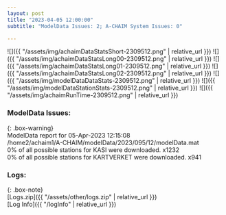 ```yaml
---
layout: post
title: "2023-04-05 12:00:00"
subtitle: "ModelData Issues: 2; A-CHAIM System Issues: 0"

---
```


![]({{ "/assets/img/achaimDataStatsShort-2309512.png" | relative_url }})
![]({{ "/assets/img/achaimDataStatsLong00-2309512.png" | relative_url }})
![]({{ "/assets/img/achaimDataStatsLong01-2309512.png" | relative_url }})
![]({{ "/assets/img/achaimDataStatsLong02-2309512.png" | relative_url }})
![]({{ "/assets/img/modelDataDataStats-2309512.png" | relative_url }})
![]({{ "/assets/img/modelDataStationStats-2309512.png" | relative_url }})
![]({{ "/assets/img/achaimRunTime-2309512.png" | relative_url }})


### ModelData Issues:  
  
{: .box-warning}  
 ModelData report for 05-Apr-2023 12:15:08   
 /home2/achaim1/A-CHAIM/modelData/2023/095/12/modelData.mat   
 0% of all possible stations for KASI were downloaded. x1232   
 0% of all possible stations for KARTVERKET were downloaded. x941   
  


### Logs:  
  
{: .box-note}  
[Logs.zip]({{ "/assets/other/logs.zip" | relative_url }})  
[Log Info]({{ "/logInfo" | relative_url }})  
